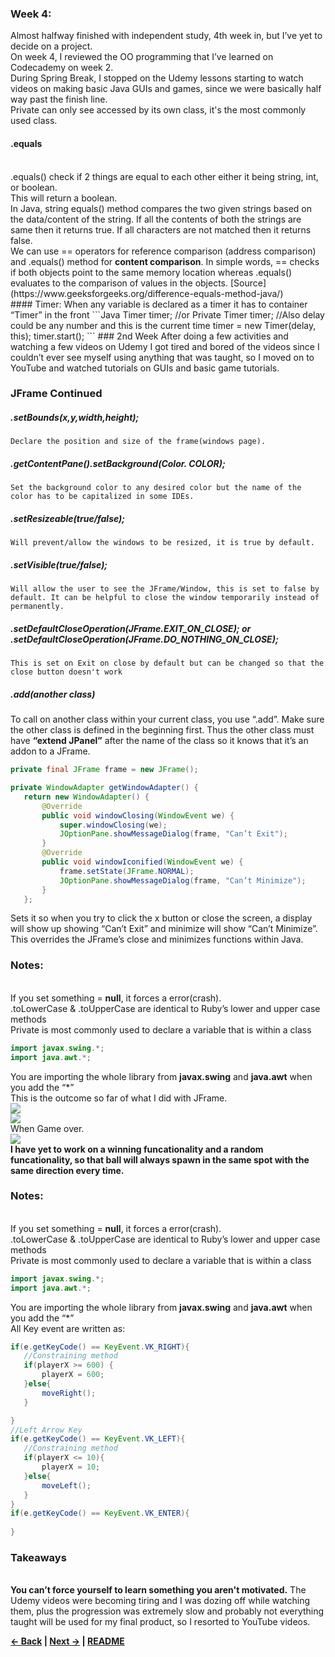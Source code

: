 ### Week 4:
Almost halfway finished with independent study, 4th week in, but I’ve yet to decide on a project.	
On week 4, I reviewed the OO programming that I’ve learned on Codecademy on week 2.
<br>During Spring Break, I stopped on the Udemy lessons starting to watch videos on making basic Java GUIs and games, since we were basically half way past the finish line.
<br>Private can only see accessed by its own class, it's the most commonly used class.
<br>
#### .equals
<br>
.equals() check if 2 things are equal to each other either it being string, int, or boolean.
<br>This will return a boolean.<br>
In Java, string equals() method compares the two given strings based on the data/content of the string. If all the contents of both the strings are same then it returns true. If all characters are not matched then it returns false.
<br>We can use == operators for </b>reference comparison (address comparison)</b> and .equals() method for <b>content comparison</b>. In simple words, == checks if both objects point to the same memory location whereas .equals() evaluates to the comparison of values in the objects. [Source](https://www.geeksforgeeks.org/difference-equals-method-java/)
<br>
#### Timer:
When any variable is declared as a timer it has to container “Timer” in the front
```Java
Timer timer;
//or
Private Timer timer;
//Also delay could be any number and this is the current time
timer = new Timer(delay, this);
timer.start();
```
### 2nd Week
After doing a few activities and watching a few videos on Udemy I got tired and bored of the videos since I couldn’t ever see myself using anything that was taught, so I moved on to YouTube and watched tutorials on GUIs and basic game tutorials.



### JFrame Continued

##### .setBounds(x,y,width,height);
	Declare the position and size of the frame(windows page).
##### .getContentPane().setBackground(Color. COLOR); 
	Set the background color to any desired color but the name of the color has to be capitalized in some IDEs.
##### .setResizeable(true/false);
	Will prevent/allow the windows to be resized, it is true by default.
##### .setVisible(true/false);
	Will allow the user to see the JFrame/Window, this is set to false by default. It can be helpful to close the window temporarily instead of permanently.
##### .setDefaultCloseOperation(JFrame.EXIT_ON_CLOSE); or .setDefaultCloseOperation(JFrame.DO_NOTHING_ON_CLOSE);
	This is set on Exit on close by default but can be changed so that the close button doesn't work
##### .add(another class)
To call on another class within your current class, you use “.add”. Make sure the other class is defined in the beginning first. Thus the other class must have <b>“extend JPanel”</b> after the name of the class so it knows that it’s an addon to a JFrame.

```Java
private final JFrame frame = new JFrame();

private WindowAdapter getWindowAdapter() {
   return new WindowAdapter() {
       @Override
       public void windowClosing(WindowEvent we) {
           super.windowClosing(we);
           JOptionPane.showMessageDialog(frame, "Can’t Exit");
       }
       @Override
       public void windowIconified(WindowEvent we) {
           frame.setState(JFrame.NORMAL);
           JOptionPane.showMessageDialog(frame, "Can’t Minimize");
       }
   };

```
Sets it so when you try to click the x button or close the screen, a display will show up showing “Can’t Exit” and minimize will show “Can’t Minimize”.
This overrides the JFrame’s close and minimizes functions within Java.
### Notes:
<br>If you set something = **null**, it forces a error(crash).
<br>.toLowerCase & .toUpperCase are identical to Ruby’s lower and upper case methods
<br>Private is most commonly used to declare a variable that is within a class 
```Java
import javax.swing.*;
import java.awt.*;
```
You are importing the whole library from <b>javax.swing</b> and <b>java.awt</b> when you add the “*”
<br>This is the outcome so far of what I did with JFrame.
<br><img src = "https://raw.githubusercontent.com/Jeffreyg2240/Independent-Study-Java/master/images/week%204%201.JPG?raw=true">
<br><img src = "https://raw.githubusercontent.com/Jeffreyg2240/Independent-Study-Java/master/images/week%204%201.JPG?raw=true">
<br>When Game over.<br>
<img src = "https://raw.githubusercontent.com/Jeffreyg2240/Independent-Study-Java/master/images/week%204%201.JPG?raw=true">
<br><b>I have yet to work on a winning funcationality and a random funcationality, so that ball will always spawn in the same spot with the same direction every time.</b>
<br>
### Notes:
<br>If you set something = **null**, it forces a error(crash).
<br>.toLowerCase & .toUpperCase are identical to Ruby’s lower and upper case methods
<br>Private is most commonly used to declare a variable that is within a class 
```java
import javax.swing.*;
import java.awt.*;
```
You are importing the whole library from <b>javax.swing</b> and <b>java.awt</b> when you add the “*”
<br>All Key event are written as:
```java
if(e.getKeyCode() == KeyEvent.VK_RIGHT){
   //Constraining method
   if(playerX >= 600) {
       playerX = 600;
   }else{
       moveRight();
   }

}
//Left Arrow Key
if(e.getKeyCode() == KeyEvent.VK_LEFT){
   //Constraining method
   if(playerX <= 10){
       playerX = 10;
   }else{
       moveLeft();
   }
}
if(e.getKeyCode() == KeyEvent.VK_ENTER){
  
}

```

### Takeaways
<br><b>You can’t force yourself to learn something you aren't motivated.</b> The Udemy videos were becoming tiring and I was dozing off while watching them, plus the progression was extremely slow and probably not everything taught will be used for my final product, so I resorted to YouTube videos.


<b>[&larr; Back](Entry_3.md)  | [Next &rarr;](Entry_5.md) | [README](../README.md)</b>